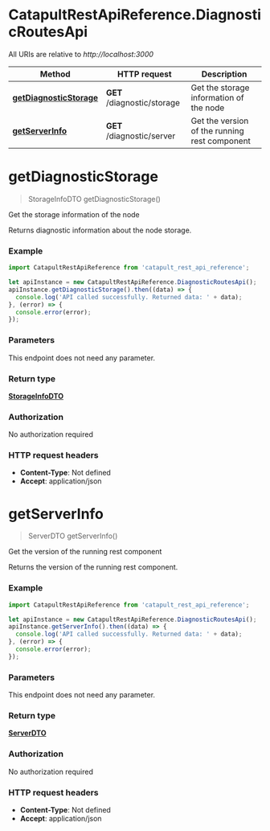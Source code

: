 # CatapultRestApiReference.DiagnosticRoutesApi

All URIs are relative to *http://localhost:3000*

Method | HTTP request | Description
------------- | ------------- | -------------
[**getDiagnosticStorage**](DiagnosticRoutesApi.md#getDiagnosticStorage) | **GET** /diagnostic/storage | Get the storage information of the node
[**getServerInfo**](DiagnosticRoutesApi.md#getServerInfo) | **GET** /diagnostic/server | Get the version of the running rest component


<a name="getDiagnosticStorage"></a>
# **getDiagnosticStorage**
> StorageInfoDTO getDiagnosticStorage()

Get the storage information of the node

Returns diagnostic information about the node storage.

### Example
```javascript
import CatapultRestApiReference from 'catapult_rest_api_reference';

let apiInstance = new CatapultRestApiReference.DiagnosticRoutesApi();
apiInstance.getDiagnosticStorage().then((data) => {
  console.log('API called successfully. Returned data: ' + data);
}, (error) => {
  console.error(error);
});

```

### Parameters
This endpoint does not need any parameter.

### Return type

[**StorageInfoDTO**](StorageInfoDTO.md)

### Authorization

No authorization required

### HTTP request headers

 - **Content-Type**: Not defined
 - **Accept**: application/json

<a name="getServerInfo"></a>
# **getServerInfo**
> ServerDTO getServerInfo()

Get the version of the running rest component

Returns the version of the running rest component.

### Example
```javascript
import CatapultRestApiReference from 'catapult_rest_api_reference';

let apiInstance = new CatapultRestApiReference.DiagnosticRoutesApi();
apiInstance.getServerInfo().then((data) => {
  console.log('API called successfully. Returned data: ' + data);
}, (error) => {
  console.error(error);
});

```

### Parameters
This endpoint does not need any parameter.

### Return type

[**ServerDTO**](ServerDTO.md)

### Authorization

No authorization required

### HTTP request headers

 - **Content-Type**: Not defined
 - **Accept**: application/json

